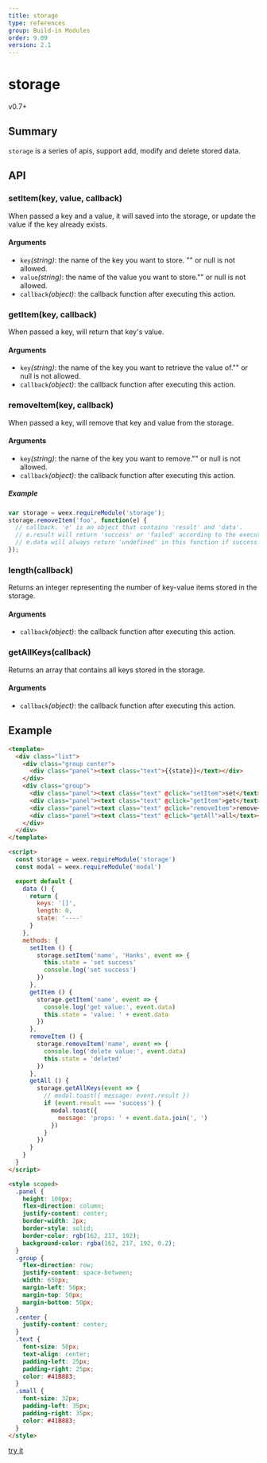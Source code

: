 ```yaml
---
title: storage
type: references
group: Build-in Modules
order: 9.09
version: 2.1
---
```


# storage
<span class="weex-version">v0.7+</span>

## Summary

`storage` is a series of apis, support add, modify and delete stored data.

## API

### setItem(key, value, callback)

When passed a key and a value, it will saved into the storage,
or update the value if the key already exists.

#### Arguments

* `key`*(string)*: the name of the key you want to store. "" or null is not allowed.
* `value`*(string)*: the name of the value you want to store."" or null is not allowed.
* `callback`*(object)*: the callback function after executing this action.

### getItem(key, callback)

When passed a key, will return that key's value.

#### Arguments

* `key`*(string)*:  the name of the key you want to retrieve the value of."" or null is not allowed.
* `callback`*(object)*: the callback function after executing this action.

### removeItem(key, callback)

When passed a key, will remove that key and value from the storage.

#### Arguments

* `key`*(string)*:  the name of the key you want to remove."" or null is not allowed.
* `callback`*(object)*: the callback function after executing this action.

##### Example

```javascript
var storage = weex.requireModule('storage');
storage.removeItem('foo', function(e) {
  // callback. 'e' is an object that contains 'result' and 'data'.
  // e.result will return 'success' or 'failed' according to the executing result.
  // e.data will always return 'undefined' in this function if success.
});
```

### length(callback)

Returns an integer representing the number of key-value items stored in the storage.

#### Arguments

* `callback`*(object)*: the callback function after executing this action.

### getAllKeys(callback)

Returns an array that contains all keys stored in the storage.

#### Arguments

* `callback`*(object)*: the callback function after executing this action.

## Example

```html
<template>
  <div class="list">
    <div class="group center">
      <div class="panel"><text class="text">{{state}}</text></div>
    </div>
    <div class="group">
      <div class="panel"><text class="text" @click="setItem">set</text></div>
      <div class="panel"><text class="text" @click="getItem">get</text></div>
      <div class="panel"><text class="text" @click="removeItem">remove</text></div>
      <div class="panel"><text class="text" @click="getAll">all</text></div>
    </div>
  </div>
</template>

<script>
  const storage = weex.requireModule('storage')
  const modal = weex.requireModule('modal')

  export default {
    data () {
      return {
        keys: '[]',
        length: 0,
        state: '----'
      }
    },
    methods: {
      setItem () {
        storage.setItem('name', 'Hanks', event => {
          this.state = 'set success'
          console.log('set success')
        })
      },
      getItem () {
        storage.getItem('name', event => {
          console.log('get value:', event.data)
          this.state = 'value: ' + event.data
        })
      },
      removeItem () {
        storage.removeItem('name', event => {
          console.log('delete value:', event.data)
          this.state = 'deleted'
        })
      },
      getAll () {
        storage.getAllKeys(event => {
          // modal.toast({ message: event.result })
          if (event.result === 'success') {
            modal.toast({
              message: 'props: ' + event.data.join(', ')
            })
          }
        })
      }
    }
  }
</script>

<style scoped>
  .panel {
    height: 100px;
    flex-direction: column;
    justify-content: center;
    border-width: 2px;
    border-style: solid;
    border-color: rgb(162, 217, 192);
    background-color: rgba(162, 217, 192, 0.2);
  }
  .group {
    flex-direction: row;
    justify-content: space-between;
    width: 650px;
    margin-left: 50px;
    margin-top: 50px;
    margin-bottom: 50px;
  }
  .center {
    justify-content: center;
  }
  .text {
    font-size: 50px;
    text-align: center;
    padding-left: 25px;
    padding-right: 25px;
    color: #41B883;
  }
  .small {
    font-size: 32px;
    padding-left: 35px;
    padding-right: 35px;
    color: #41B883;
  }
</style>
```

[try it](http://dotwe.org/vue/3fdd3e2d1646ca41199d80c7be799858)

